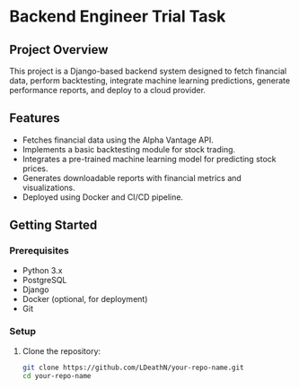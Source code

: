 # Backend Engineer Trial Task

## Project Overview
This project is a Django-based backend system designed to fetch financial data, perform backtesting, integrate machine learning predictions, generate performance reports, and deploy to a cloud provider. 

## Features
- Fetches financial data using the Alpha Vantage API.
- Implements a basic backtesting module for stock trading.
- Integrates a pre-trained machine learning model for predicting stock prices.
- Generates downloadable reports with financial metrics and visualizations.
- Deployed using Docker and CI/CD pipeline.

## Getting Started
### Prerequisites
- Python 3.x
- PostgreSQL
- Django
- Docker (optional, for deployment)
- Git

### Setup
1. Clone the repository:
   ```bash
   git clone https://github.com/LDeathN/your-repo-name.git
   cd your-repo-name